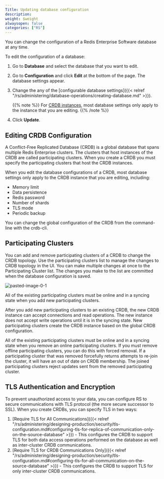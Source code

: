 ```yaml
---
Title: Updating database configuration
description:
weight: $weight
alwaysopen: false
categories: ["RS"]
---
```

You can change the configuration of a Redis Enterprise Software database at any time.

To edit the configuration of a database:

1. Go to **Database** and select the database that you want to edit.
1. Go to **Configuration** and click **Edit** at the bottom of the page.
    The database settings appear.
1. Change the any of the [configurable database settings]({{< relref "/rs/administering/database-operations/creating-database.md" >}}).

    {{% note %}}
For [CRDB instances](#updating-crdb-configuration), most database settings only apply to the instance that you are editing.
    {{% /note %}}

1. Click **Update**.

## Editing CRDB Configuration

A Conflict-Free Replicated Database (CRDB) is a global database that spans multiple Redis Enterprise clusters.
The clusters that host instances of the CRDB are called participating clusters.
When you create a CRDB you must specify the participating clusters that host the CRDB instances.

When you edit the database configurations of a CRDB,
most database settings only apply to the CRDB instance that you are editing, including:

- Memory limit
- Data persistence
- Redis password
- Number of shards
- TLS mode
- Periodic backup

You can change the global configuration of the CRDB from the command-line with the crdb-cli.

## Participating Clusters

You can add and remove participating clusters of a CRDB to change the CRDB topology.
Use the participating clusters list to manage the changes to CRDB topology in the UI.
You can make multiple changes at once to the Participating Cluster list.
The changes you make to the list are committed when the database configuration is saved.

![pasted-image-0-1](/images/rs/pasted-image-0-1.png?width=1534&height=233)

All of the existing participating clusters must be online and in a syncing state when you add new participating clusters.

After you add new participating clusters to an existing CRDB,
the new CRDB instance can accept connections and read operations.
The new instance does not accept write operations until it is in the syncing state.
New participating clusters create the CRDB instance based on the global CRDB configuration.

All of the existing participating clusters must be online and in a syncing state when you remove an online participating clusters.
If you must remove offline participating clusters, you can do this with forced removal.
If a participating cluster that was removed forcefully returns attempts to re-join the cluster,
it will have an out of date on CRDB membership.
The joined participating clusters reject updates sent from the removed participating cluster.

## TLS Authentication and Encryption

To prevent unauthorized access to your data, you can configure RS to secure communications with TLS protocol
(the more secure successor to SSL).
When you create CRDBs, you can specify TLS in two ways:

1. [Require TLS for All Communications]({{< relref "/rs/administering/designing-production/security/tls-configuration.md#configuring-tls-for-replica-of-communication-only-on-the-source-database" >}}) -
    This configures the CRDB to support TLS for both data access operations performed
    on the database as well as inter-cluster CRDB communications.
1. [Require TLS for CRDB Communications Only]({{< relref "/rs/administering/designing-production/security/tls-configuration.md#configuring-tls-for-all-communication-on-the-source-database" >}}) -
    This configures the CRDB to support TLS for only inter-cluster CRDB communications.
